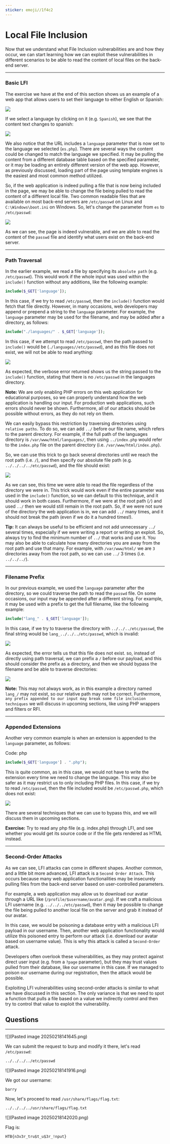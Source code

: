 ```yaml
---
sticker: emoji//1f4c2
---
```


# Local File Inclusion

Now that we understand what File Inclusion vulnerabilities are and how they occur, we can start learning how we can exploit these vulnerabilities in different scenarios to be able to read the content of local files on the back-end server.

***

### Basic LFI

The exercise we have at the end of this section shows us an example of a web app that allows users to set their language to either English or Spanish:

&#x20; &#x20;

![](https://academy.hackthebox.com/storage/modules/23/basic_lfi_lang.png)

If we select a language by clicking on it (e.g. `Spanish`), we see that the content text changes to spanish:

&#x20; &#x20;

![](https://academy.hackthebox.com/storage/modules/23/basic_lfi_es.png)

We also notice that the URL includes a `language` parameter that is now set to the language we selected (`es.php`). There are several ways the content could be changed to match the language we specified. It may be pulling the content from a different database table based on the specified parameter, or it may be loading an entirely different version of the web app. However, as previously discussed, loading part of the page using template engines is the easiest and most common method utilized.

So, if the web application is indeed pulling a file that is now being included in the page, we may be able to change the file being pulled to read the content of a different local file. Two common readable files that are available on most back-end servers are `/etc/passwd` on Linux and `C:\Windows\boot.ini` on Windows. So, let's change the parameter from `es` to `/etc/passwd`:

&#x20; &#x20;

![](https://academy.hackthebox.com/storage/modules/23/basic_lfi_lang_passwd.png)

As we can see, the page is indeed vulnerable, and we are able to read the content of the `passwd` file and identify what users exist on the back-end server.

***

### Path Traversal

In the earlier example, we read a file by specifying its `absolute path` (e.g. `/etc/passwd`). This would work if the whole input was used within the `include()` function without any additions, like the following example:

```php
include($_GET['language']);
```

In this case, if we try to read `/etc/passwd`, then the `include()` function would fetch that file directly. However, in many occasions, web developers may append or prepend a string to the `language` parameter. For example, the `language` parameter may be used for the filename, and may be added after a directory, as follows:

```php
include("./languages/" . $_GET['language']);
```

In this case, if we attempt to read `/etc/passwd`, then the path passed to `include()` would be (`./languages//etc/passwd`), and as this file does not exist, we will not be able to read anything:

&#x20; &#x20;

![](https://academy.hackthebox.com/storage/modules/23/traversal_passwd_failed.png)

As expected, the verbose error returned shows us the string passed to the `include()` function, stating that there is no `/etc/passwd` in the languages directory.

**Note:** We are only enabling PHP errors on this web application for educational purposes, so we can properly understand how the web application is handling our input. For production web applications, such errors should never be shown. Furthermore, all of our attacks should be possible without errors, as they do not rely on them.

We can easily bypass this restriction by traversing directories using `relative paths`. To do so, we can add `../` before our file name, which refers to the parent directory. For example, if the full path of the languages directory is `/var/www/html/languages/`, then using `../index.php` would refer to the `index.php` file on the parent directory (i.e. `/var/www/html/index.php`).

So, we can use this trick to go back several directories until we reach the root path (i.e. `/`), and then specify our absolute file path (e.g. `../../../../etc/passwd`), and the file should exist:

&#x20; &#x20;

![](https://academy.hackthebox.com/storage/modules/23/traversal_passwd.png)

As we can see, this time we were able to read the file regardless of the directory we were in. This trick would work even if the entire parameter was used in the `include()` function, so we can default to this technique, and it should work in both cases. Furthermore, if we were at the root path (`/`) and used `../` then we would still remain in the root path. So, if we were not sure of the directory the web application is in, we can add `../` many times, and it should not break the path (even if we do it a hundred times!).

**Tip:** It can always be useful to be efficient and not add unnecessary `../` several times, especially if we were writing a report or writing an exploit. So, always try to find the minimum number of `../` that works and use it. You may also be able to calculate how many directories you are away from the root path and use that many. For example, with `/var/www/html/` we are `3` directories away from the root path, so we can use `../` 3 times (i.e. `../../../`).

***

### Filename Prefix

In our previous example, we used the `language` parameter after the directory, so we could traverse the path to read the `passwd` file. On some occasions, our input may be appended after a different string. For example, it may be used with a prefix to get the full filename, like the following example:

```php
include("lang_" . $_GET['language']);
```

In this case, if we try to traverse the directory with `../../../etc/passwd`, the final string would be `lang_../../../etc/passwd`, which is invalid:

&#x20; &#x20;

![](https://academy.hackthebox.com/storage/modules/23/lfi_another_example1.png)

As expected, the error tells us that this file does not exist. so, instead of directly using path traversal, we can prefix a `/` before our payload, and this should consider the prefix as a directory, and then we should bypass the filename and be able to traverse directories:

&#x20; &#x20;

![](https://academy.hackthebox.com/storage/modules/23/lfi_another_example_passwd1.png)

**Note:** This may not always work, as in this example a directory named `lang_/` may not exist, so our relative path may not be correct. Furthermore, `any prefix appended to our input may break some file inclusion techniques` we will discuss in upcoming sections, like using PHP wrappers and filters or RFI.

***

### Appended Extensions

Another very common example is when an extension is appended to the `language` parameter, as follows:

Code: php

```php
include($_GET['language'] . ".php");
```

This is quite common, as in this case, we would not have to write the extension every time we need to change the language. This may also be safer as it may restrict us to only including PHP files. In this case, if we try to read `/etc/passwd`, then the file included would be `/etc/passwd.php`, which does not exist:

&#x20; &#x20;

![](https://academy.hackthebox.com/storage/modules/23/lfi_extension_failed.png)

There are several techniques that we can use to bypass this, and we will discuss them in upcoming sections.

**Exercise:** Try to read any php file (e.g. index.php) through LFI, and see whether you would get its source code or if the file gets rendered as HTML instead.

***

### Second-Order Attacks

As we can see, LFI attacks can come in different shapes. Another common, and a little bit more advanced, LFI attack is a `Second Order Attack`. This occurs because many web application functionalities may be insecurely pulling files from the back-end server based on user-controlled parameters.

For example, a web application may allow us to download our avatar through a URL like (`/profile/$username/avatar.png`). If we craft a malicious LFI username (e.g. `../../../etc/passwd`), then it may be possible to change the file being pulled to another local file on the server and grab it instead of our avatar.

In this case, we would be poisoning a database entry with a malicious LFI payload in our username. Then, another web application functionality would utilize this poisoned entry to perform our attack (i.e. download our avatar based on username value). This is why this attack is called a `Second-Order` attack.

Developers often overlook these vulnerabilities, as they may protect against direct user input (e.g. from a `?page` parameter), but they may trust values pulled from their database, like our username in this case. If we managed to poison our username during our registration, then the attack would be possible.

Exploiting LFI vulnerabilities using second-order attacks is similar to what we have discussed in this section. The only variance is that we need to spot a function that pulls a file based on a value we indirectly control and then try to control that value to exploit the vulnerability.

## Questions

***

!\[]\(Pasted image 20250218141645.png)

We can submit the request to burp and modify it there, let's read `/etc/passwd`:

```
../../../../etc/passwd
```

!\[]\(Pasted image 20250218141916.png)

We got our username:

```
barry
```

Now, let's proceed to read `/usr/share/flags/flag.txt`:

```
../../../../usr/share/flags/flag.txt
```

!\[]\(Pasted image 20250218142020.png)

Flag is:

```
HTB{n3v3r_tru$t_u$3r_!nput}
```
